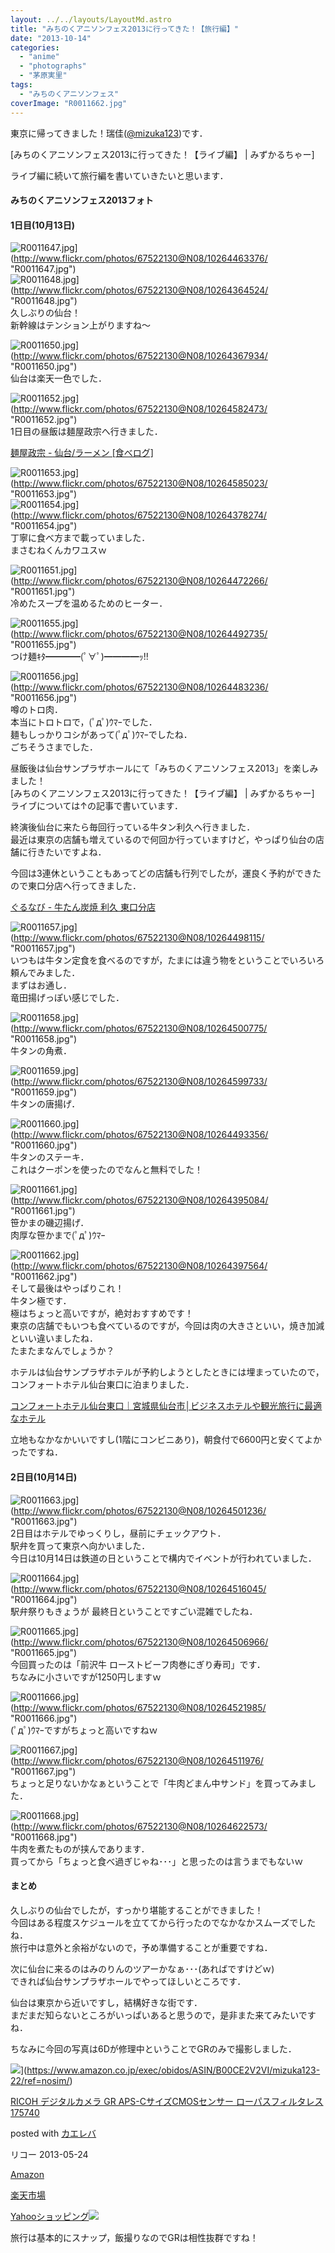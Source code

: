 ```yaml
---
layout: ../../layouts/LayoutMd.astro
title: "みちのくアニソンフェス2013に行ってきた！【旅行編】"
date: "2013-10-14"
categories: 
  - "anime"
  - "photographs"
  - "茅原実里"
tags: 
  - "みちのくアニソンフェス"
coverImage: "R0011662.jpg"
---
```


東京に帰ってきました！瑞佳([@mizuka123](https://twitter.com/mizuka123))です．

[みちのくアニソンフェス2013に行ってきた！【ライブ編】 | みずかるちゃー]

ライブ編に続いて旅行編を書いていきたいと思います．

#### みちのくアニソンフェス2013フォト

#### 1日目(10月13日)

![R0011647.jpg](/archive/images/10264463376_9e627c5703_b.jpg)](http://www.flickr.com/photos/67522130@N08/10264463376/ "R0011647.jpg")  
![R0011648.jpg](/archive/images/10264364524_4e1c88d31a_b.jpg)](http://www.flickr.com/photos/67522130@N08/10264364524/ "R0011648.jpg")  
久しぶりの仙台！  
新幹線はテンション上がりますね～

![R0011650.jpg](/archive/images/10264367934_4ef64a16b5_b.jpg)](http://www.flickr.com/photos/67522130@N08/10264367934/ "R0011650.jpg")  
仙台は楽天一色でした．

![R0011652.jpg](/archive/images/10264582473_a02ecb295d_b.jpg)](http://www.flickr.com/photos/67522130@N08/10264582473/ "R0011652.jpg")  
1日目の昼飯は麺屋政宗へ行きました．

[麺屋政宗 - 仙台/ラーメン \[食べログ\]](http://tabelog.com/miyagi/A0401/A040101/4010522/)

![R0011653.jpg](/archive/images/10264585023_09da200f3b_b.jpg)](http://www.flickr.com/photos/67522130@N08/10264585023/ "R0011653.jpg")  
![R0011654.jpg](/archive/images/10264378274_3c14e10e13_b.jpg)](http://www.flickr.com/photos/67522130@N08/10264378274/ "R0011654.jpg")  
丁寧に食べ方まで載っていました．  
まさむねくんカワユスｗ

![R0011651.jpg](/archive/images/10264472266_9d7527f1e7_b.jpg)](http://www.flickr.com/photos/67522130@N08/10264472266/ "R0011651.jpg")  
冷めたスープを温めるためのヒーター．

![R0011655.jpg](/archive/images/10264492735_6948bef001_b.jpg)](http://www.flickr.com/photos/67522130@N08/10264492735/ "R0011655.jpg")  
つけ麺ｷﾀ━━━━(ﾟ∀ﾟ)━━━━ｯ!!

![R0011656.jpg](/archive/images/10264483236_b4ae592882_b.jpg)](http://www.flickr.com/photos/67522130@N08/10264483236/ "R0011656.jpg")  
噂のトロ肉．  
本当にトロトロで，(ﾟдﾟ)ｳﾏｰでした．  
麺もしっかりコシがあって(ﾟдﾟ)ｳﾏｰでしたね．  
ごちそうさまでした．

昼飯後は仙台サンプラザホールにて「みちのくアニソンフェス2013」を楽しみました！  
[みちのくアニソンフェス2013に行ってきた！【ライブ編】 | みずかるちゃー]  
ライブについては↑の記事で書いています．

終演後仙台に来たら毎回行っている牛タン利久へ行きました．  
最近は東京の店舗も増えているので何回か行っていますけど，やっぱり仙台の店舗に行きたいですよね．

今回は3連休ということもあってどの店舗も行列でしたが，運良く予約ができたので東口分店へ行ってきました．

[ぐるなび - 牛たん炭焼 利久 東口分店](http://r.gnavi.co.jp/t121607/)

![R0011657.jpg](/archive/images/10264498115_16fd8e89ab_b.jpg)](http://www.flickr.com/photos/67522130@N08/10264498115/ "R0011657.jpg")  
いつもは牛タン定食を食べるのですが，たまには違う物をということでいろいろ頼んでみました．  
まずはお通し．  
竜田揚げっぽい感じでした．

![R0011658.jpg](/archive/images/10264500775_1b5cf0235d_b.jpg)](http://www.flickr.com/photos/67522130@N08/10264500775/ "R0011658.jpg")  
牛タンの角煮．

![R0011659.jpg](/archive/images/10264599733_735aaf8d09_b.jpg)](http://www.flickr.com/photos/67522130@N08/10264599733/ "R0011659.jpg")  
牛タンの唐揚げ．

![R0011660.jpg](/archive/images/10264493356_664aee6e24_b.jpg)](http://www.flickr.com/photos/67522130@N08/10264493356/ "R0011660.jpg")  
牛タンのステーキ．  
これはクーポンを使ったのでなんと無料でした！

![R0011661.jpg](/archive/images/10264395084_d6ac87890f_b.jpg)](http://www.flickr.com/photos/67522130@N08/10264395084/ "R0011661.jpg")  
笹かまの磯辺揚げ．  
肉厚な笹かまで(ﾟдﾟ)ｳﾏｰ

![R0011662.jpg](/archive/images/10264397564_a59006f35f_b.jpg)](http://www.flickr.com/photos/67522130@N08/10264397564/ "R0011662.jpg")  
そして最後はやっぱりこれ！  
牛タン極です．  
極はちょっと高いですが，絶対おすすめです！  
東京の店舗でもいつも食べているのですが，今回は肉の大きさといい，焼き加減といい違いましたね．  
たまたまなんでしょうか？

ホテルは仙台サンプラザホテルが予約しようとしたときには埋まっていたので，コンフォートホテル仙台東口に泊まりました．

[コンフォートホテル仙台東口｜宮城県仙台市│ビジネスホテルや観光旅行に最適なホテル](http://www.choice-hotels.jp/cfsende/)

立地もなかなかいいですし(1階にコンビニあり)，朝食付で6600円と安くてよかったですね．

#### 2日目(10月14日)

![R0011663.jpg](/archive/images/10264501236_cbdaa3afef_b.jpg)](http://www.flickr.com/photos/67522130@N08/10264501236/ "R0011663.jpg")  
2日目はホテルでゆっくりし，昼前にチェックアウト．  
駅弁を買って東京へ向かいました．  
今日は10月14日は鉄道の日ということで構内でイベントが行われていました．

![R0011664.jpg](/archive/images/10264516045_987e29af0c_b.jpg)](http://www.flickr.com/photos/67522130@N08/10264516045/ "R0011664.jpg")  
駅弁祭りもきょうが 最終日ということですごい混雑でしたね．

![R0011665.jpg](/archive/images/10264506966_5cc6d874e8_b.jpg)](http://www.flickr.com/photos/67522130@N08/10264506966/ "R0011665.jpg")  
今回買ったのは「前沢牛 ローストビーフ肉巻にぎり寿司」です．  
ちなみに小さいですが1250円しますｗ

![R0011666.jpg](/archive/images/10264521985_a61e591d2f_b.jpg)](http://www.flickr.com/photos/67522130@N08/10264521985/ "R0011666.jpg")  
(ﾟдﾟ)ｳﾏｰですがちょっと高いですねｗ

![R0011667.jpg](/archive/images/10264511976_fb006e094c_b.jpg)](http://www.flickr.com/photos/67522130@N08/10264511976/ "R0011667.jpg")  
ちょっと足りないかなぁということで「牛肉どまん中サンド」を買ってみました．

![R0011668.jpg](/archive/images/10264622573_d24d69855f_b.jpg)](http://www.flickr.com/photos/67522130@N08/10264622573/ "R0011668.jpg")  
牛肉を煮たものが挟んであります．  
買ってから「ちょっと食べ過ぎじゃね･･･」と思ったのは言うまでもないｗ

#### まとめ

久しぶりの仙台でしたが，すっかり堪能することができました！  
今回はある程度スケジュールを立ててから行ったのでなかなかスムーズでしたね．  
旅行中は意外と余裕がないので，予め準備することが重要ですね．

次に仙台に来るのはみのりんのツアーかなぁ･･･(あればですけどｗ)  
できれば仙台サンプラザホールでやってほしいところです．

仙台は東京から近いですし，結構好きな街です．  
まだまだ知らないところがいっぱいあると思うので，是非また来てみたいですね．

ちなみに今回の写真は6Dが修理中ということでGRのみで撮影しました．

![](/archive/images/51l2yAOyf1L._SL160_.jpg)](https://www.amazon.co.jp/exec/obidos/ASIN/B00CE2V2VI/mizuka123-22/ref=nosim/)

[RICOH デジタルカメラ GR APS-CサイズCMOSセンサー ローパスフィルタレス 175740](https://www.amazon.co.jp/exec/obidos/ASIN/B00CE2V2VI/mizuka123-22/ref=nosim/)

posted with [カエレバ](http://kaereba.com)

リコー 2013-05-24

[Amazon](http://www.amazon.co.jp/gp/search?keywords=GR%20APS-C%83T%83C%83YCMOS%83Z%83%93%83T%81%5B%20%83%8D%81%5B%83p%83X&__mk_ja_JP=%83J%83%5E%83J%83i&tag=mizuka123-22 "アマゾン")

[楽天市場](http://hb.afl.rakuten.co.jp/hgc/032b53ee.4b34c5ee.0f4a541e.f440145e/?pc=http%3A%2F%2Fsearch.rakuten.co.jp%2Fsearch%2Fmall%2FGR%2520APS-C%25E3%2582%25B5%25E3%2582%25A4%25E3%2582%25BACMOS%25E3%2582%25BB%25E3%2583%25B3%25E3%2582%25B5%25E3%2583%25BC%2520%25E3%2583%25AD%25E3%2583%25BC%25E3%2583%2591%25E3%2582%25B9%2F-%2Ff.1-p.1-s.1-sf.0-st.A-v.2%3Fx%3D0%26scid%3Daf_ich_link_urltxt%26m%3Dhttp%3A%2F%2Fm.rakuten.co.jp%2F "楽天市場")

[Yahooショッピング![](//ad.jp.ap.valuecommerce.com/servlet/gifbanner?sid=3066752&pid=881990642)](//ck.jp.ap.valuecommerce.com/servlet/referral?sid=3066752&pid=881990642&vc_url=http%3A%2F%2Fshopping.search.yahoo.co.jp%2Fsearch%3FuIv%3Don%26ei%3DUTF-8%26tab_ex%3Dcommerce%26slider%3D0%26va%3DGR%2520APS-C%25E3%2582%25B5%25E3%2582%25A4%25E3%2582%25BACMOS%25E3%2582%25BB%25E3%2583%25B3%25E3%2582%25B5%25E3%2583%25BC%2520%25E3%2583%25AD%25E3%2583%25BC%25E3%2583%2591%25E3%2582%25B9 "Yahooショッピング")

旅行は基本的にスナップ，飯撮りなのでGRは相性抜群ですね！
